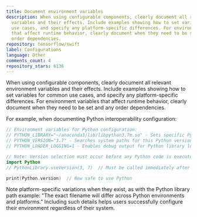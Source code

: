 ```yaml
---
title: Document environment variables
description: When using configurable components, clearly document all relevant environment
  variables and their effects. Include examples showing how to set variables for common
  use cases, and specify any platform-specific differences. For environment variables
  that affect runtime behavior, clearly document when they need to be set and any
  order dependencies.
repository: tensorflow/swift
label: Configurations
language: Other
comments_count: 4
repository_stars: 6136
---
```


When using configurable components, clearly document all relevant environment variables and their effects. Include examples showing how to set variables for common use cases, and specify any platform-specific differences. For environment variables that affect runtime behavior, clearly document when they need to be set and any order dependencies.

For example, when documenting Python interoperability configuration:

```swift
// Environment variables for Python configuration:
// PYTHON_LIBRARY="~/anaconda3/lib/libpython3.7m.so" - Sets specific Python library (takes precedence)
// PYTHON_VERSION="3.7" - Searches system paths for this Python version
// PYTHON_LOADER_LOGGING=1 - Enables debug output for Python library loading

// Note: Version selection must occur before any Python code is executed
import Python
// PythonLibrary.useVersion(3, 7)  // Must be called immediately after import

print(Python.version)  // Now safe to use Python
```

Note platform-specific variations when they exist, as with the Python library path example: "The exact filename will differ across Python environments and platforms." Including such details helps users successfully configure their environment regardless of their system.
